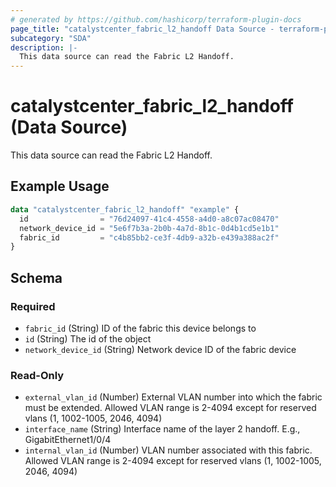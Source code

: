 ```yaml
---
# generated by https://github.com/hashicorp/terraform-plugin-docs
page_title: "catalystcenter_fabric_l2_handoff Data Source - terraform-provider-catalystcenter"
subcategory: "SDA"
description: |-
  This data source can read the Fabric L2 Handoff.
---
```


# catalystcenter_fabric_l2_handoff (Data Source)

This data source can read the Fabric L2 Handoff.

## Example Usage

```terraform
data "catalystcenter_fabric_l2_handoff" "example" {
  id                = "76d24097-41c4-4558-a4d0-a8c07ac08470"
  network_device_id = "5e6f7b3a-2b0b-4a7d-8b1c-0d4b1cd5e1b1"
  fabric_id         = "c4b85bb2-ce3f-4db9-a32b-e439a388ac2f"
}
```

<!-- schema generated by tfplugindocs -->
## Schema

### Required

- `fabric_id` (String) ID of the fabric this device belongs to
- `id` (String) The id of the object
- `network_device_id` (String) Network device ID of the fabric device

### Read-Only

- `external_vlan_id` (Number) External VLAN number into which the fabric must be extended. Allowed VLAN range is 2-4094 except for reserved vlans (1, 1002-1005, 2046, 4094)
- `interface_name` (String) Interface name of the layer 2 handoff. E.g., GigabitEthernet1/0/4
- `internal_vlan_id` (Number) VLAN number associated with this fabric. Allowed VLAN range is 2-4094 except for reserved vlans (1, 1002-1005, 2046, 4094)
